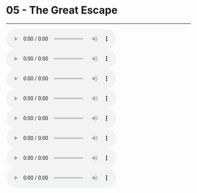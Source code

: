 # 05 - The Great Escape

---

![](05%20-%20The%20Great%20Escape_Bass.mid)  
![](05%20-%20The%20Great%20Escape_Drums.mid)  
![](05%20-%20The%20Great%20Escape_Guitar.mid)  
![](05%20-%20The%20Great%20Escape_Kick%20Drum.mid)  
![](05%20-%20The%20Great%20Escape_Other.mid)  
![](05%20-%20The%20Great%20Escape_Percussion.mid)  
![](05%20-%20The%20Great%20Escape_Piano.mid)  
![](05%20-%20The%20Great%20Escape_Voice.mid)
